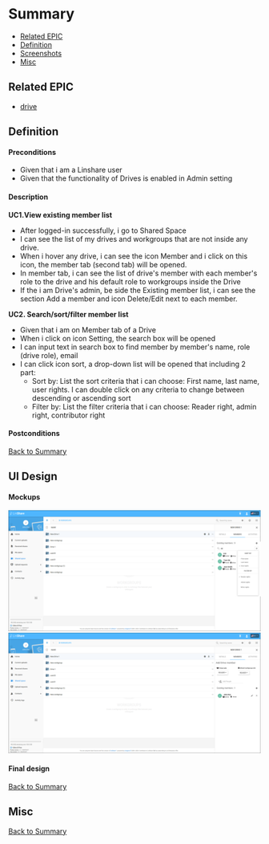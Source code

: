 # Summary

* [Related EPIC](#related-epic)
* [Definition](#definition)
* [Screenshots](#screenshots)
* [Misc](#misc)

## Related EPIC


* [drive](./README.md)

## Definition

#### Preconditions
*  Given that i am a Linshare user 
*  Given that the functionality of Drives is enabled in Admin setting
#### Description
**UC1.View existing member list**

*  After logged-in successfully, i go to Shared Space 
*  I can see the list of my drives and workgroups that are not inside any drive.
*  When i hover any drive, i can see the icon Member and i click on this icon, the member tab (second tab) will be opened. 
*  In member tab, i can see the list of drive's member with each member's role to the drive and his default role to workgroups inside the Drive 
*  If the i am Drive's admin, be side the Existing member list,  i can see the section Add a member and icon Delete/Edit next to each member. 

**UC2. Search/sort/filter member list**

*  Given that i am on Member tab of a Drive 
*  When i click on icon Setting, the search box will be opened 
*  I can input text in search box to find member by member's name, role (drive role), email 
*  I can click icon sort, a drop-down list will be opened that including 2 part:
   *  Sort by: List the sort criteria that i can choose: First name, last name, user rights. I can double click on any criteria to change between descending or ascending sort
   *  Filter by: List the filter criteria that i can choose: Reader right, admin right, contributor right 
#### Postconditions


[Back to Summary](#summary)

## UI Design

#### Mockups
![story3.1](./resources/story3.1.png)
![story3.2](./resources/story3.2.png)
#### Final design

[Back to Summary](#summary)
## Misc

[Back to Summary](#summary)

